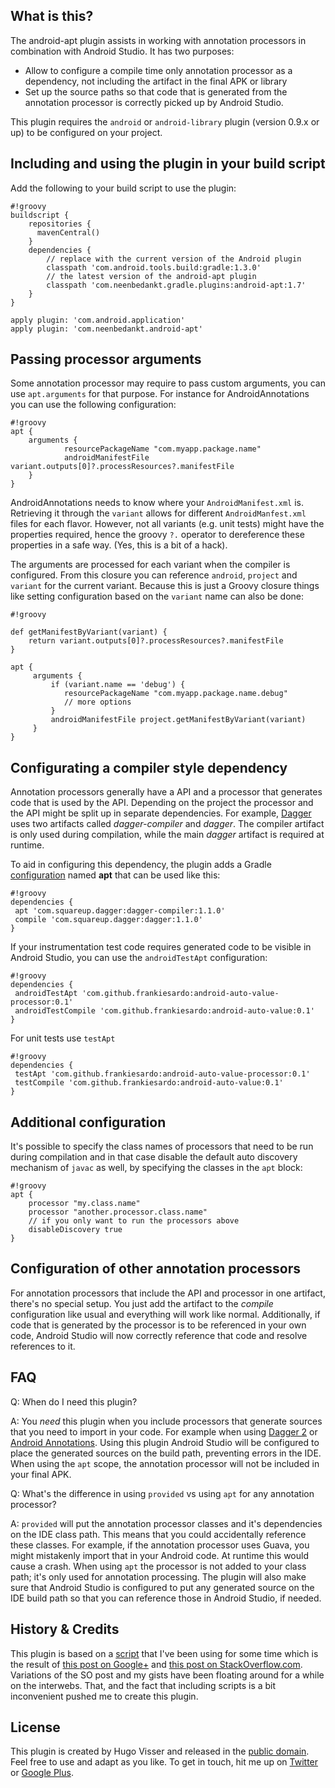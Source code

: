What is this?
---------------
The android-apt plugin assists in working with annotation processors in combination with Android Studio. It has two purposes:

* Allow to configure a compile time only annotation processor as a dependency, not including the artifact in the final APK or library
* Set up the source paths so that code that is generated from the annotation processor is correctly picked up by Android Studio.

This plugin requires the `android` or `android-library` plugin (version 0.9.x or up) to be configured on your project.

Including and using the plugin in your build script
---------------------------------------------------
Add the following to your build script to use the plugin:
```
#!groovy
buildscript {
    repositories {
      mavenCentral()
    }
    dependencies {
        // replace with the current version of the Android plugin
        classpath 'com.android.tools.build:gradle:1.3.0'
        // the latest version of the android-apt plugin
        classpath 'com.neenbedankt.gradle.plugins:android-apt:1.7'
    }
}

apply plugin: 'com.android.application'
apply plugin: 'com.neenbedankt.android-apt'
```

Passing processor arguments
---------------------------
Some annotation processor may require to pass custom arguments, you can use `apt.arguments` for that purpose.
For instance for AndroidAnnotations you can use the following configuration:

```
#!groovy
apt {
    arguments {
            resourcePackageName "com.myapp.package.name"
            androidManifestFile variant.outputs[0]?.processResources?.manifestFile
    }
}
```

AndroidAnnotations needs to know where your `AndroidManifest.xml` is. Retrieving it through the `variant` allows for different `AndroidManfest.xml` files for each flavor. However, not all variants (e.g. unit tests) might have the properties required, hence the groovy `?.` operator to dereference these properties in a safe way. (Yes, this is a bit of a hack).

The arguments are processed for each variant when the compiler is configured. From this closure you can reference `android`, `project` and `variant` for the current variant.
Because this is just a Groovy closure things like setting configuration based on the `variant` name can also be done:
 
```
#!groovy

def getManifestByVariant(variant) {    
    return variant.outputs[0]?.processResources?.manifestFile
}

apt {
     arguments {
         if (variant.name == 'debug') {
            resourcePackageName "com.myapp.package.name.debug"
            // more options
         }             
         androidManifestFile project.getManifestByVariant(variant)             
     }
}
```

Configurating a compiler style dependency
-----------------------------------------
Annotation processors generally have a API and a processor that generates code that is used by the API. Depending on the project the processor and the API might be split up in separate dependencies. For example, [Dagger][1] uses two artifacts called _dagger-compiler_ and _dagger_. The compiler artifact is only used during compilation, while the main _dagger_ artifact is required at runtime.

To aid in configuring this dependency, the plugin adds a Gradle [configuration][2] named **apt** that can be used like this:

```
#!groovy
dependencies {
 apt 'com.squareup.dagger:dagger-compiler:1.1.0'
 compile 'com.squareup.dagger:dagger:1.1.0'
}
```

If your instrumentation test code requires generated code to be visible in Android Studio, you can use the `androidTestApt` configuration:

```
#!groovy
dependencies {
 androidTestApt 'com.github.frankiesardo:android-auto-value-processor:0.1'
 androidTestCompile 'com.github.frankiesardo:android-auto-value:0.1'
}
```

For unit tests use `testApt`

```
#!groovy
dependencies {
 testApt 'com.github.frankiesardo:android-auto-value-processor:0.1'
 testCompile 'com.github.frankiesardo:android-auto-value:0.1'
}
```


Additional configuration
------------------------
It's possible to specify the class names of processors that need to be run during compilation and in that case disable
the default auto discovery mechanism of `javac` as well, by specifying the classes in the `apt` block:

```
#!groovy
apt {
    processor "my.class.name"
    processor "another.processor.class.name"
    // if you only want to run the processors above
    disableDiscovery true
}
```

Configuration of other annotation processors
--------------------------------------------
For annotation processors that include the API and processor in one artifact, there's no special setup. You just add the artifact to the _compile_ configuration like usual and everything will work like normal. Additionally, if code that is generated by the processor is to be referenced in your own code, Android Studio will now correctly reference that code and resolve references to it.

[1]:http://square.github.io/dagger
[2]:http://www.gradle.org/docs/current/userguide/artifact_dependencies_tutorial.html

FAQ
---
Q: When do I need this plugin?

A: You _need_ this plugin when you include processors that generate sources that you need to import in your code. For example when using
[Dagger 2][9] or [Android Annotations][10]. Using this plugin Android Studio will be configured to place the generated sources on the
build path, preventing errors in the IDE. When using the `apt` scope, the annotation processor will not be included in your final APK.

Q: What's the difference in using `provided` vs using `apt` for any annotation processor?

A: `provided` will put the annotation processor classes and it's dependencies on the IDE class path. This means that you could
accidentally reference these classes. For example, if the annotation processor uses Guava, you might mistakenly import that in
your Android code. At runtime this would cause a crash. When using `apt` the processor is not added to your class path; it's only used
for annotation processing. The plugin will also make sure that Android Studio is configured to put any generated source on the IDE build path
so that you can reference those in Android Studio, if needed.

History & Credits
---------------
This plugin is based on a [script][6] that I've been using for some time which is the result of [this post on Google+][7] and [this post on StackOverflow.com][8].
Variations of the SO post and my gists have been floating around for a while on the interwebs. That, and the fact that including scripts is a bit inconvenient pushed me to create this plugin.

License
-------
This plugin is created by Hugo Visser and released in the [public domain][3]. Feel free to use and adapt as you like.
To get in touch, hit me up on [Twitter][4] or [Google Plus][5].

[3]:http://unlicense.org/
[4]:https://twitter.com/botteaap
[5]:https://google.com/+hugovisser
[6]:https://bitbucket.org/qbusict/android-gradle-scripts/src/686ce2301245ab1f0e6a32fb20b4d246ef742223/annotations.groovy?at=default
[7]:https://plus.google.com/+HugoVisser/posts/VtGYV8RHwmo
[8]:http://stackoverflow.com/questions/16683944/androidannotations-nothing-generated-empty-activity
[9]:http://google.github.io/dagger/
[10]:http://androidannotations.org/